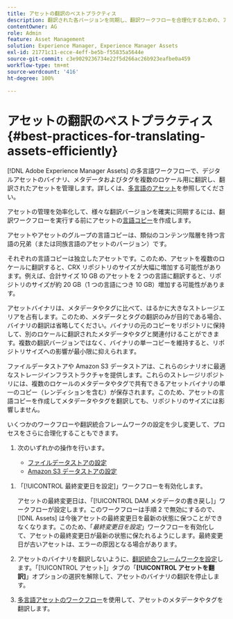 ```yaml
---
title: アセットの翻訳のベストプラクティス
description: 翻訳された各バージョンを同期し、翻訳ワークフローを合理化するための、アセットの効率的な管理に関するベストプラクティス。
contentOwner: AG
role: Admin
feature: Asset Management
solution: Experience Manager, Experience Manager Assets
exl-id: 21771c11-ecce-4eff-be5b-f55835a5644e
source-git-commit: c3e9029236734e22f5d266ac26b923eafbe0a459
workflow-type: tm+mt
source-wordcount: '416'
ht-degree: 100%

---
```


# アセットの翻訳のベストプラクティス {#best-practices-for-translating-assets-efficiently}

[!DNL Adobe Experience Manager Assets] の多言語ワークフローで、デジタルアセットのバイナリ、メタデータおよびタグを複数のロケール用に翻訳し、翻訳されたアセットを管理します。詳しくは、[多言語のアセット](multilingual-assets.md)を参照してください。

アセットの管理を効率化して、様々な翻訳バージョンを確実に同期するには、翻訳ワークフローを実行する前にアセットの[言語コピー](preparing-assets-for-translation.md)を作成します。

アセットやアセットのグループの言語コピーは、類似のコンテンツ階層を持つ言語の兄弟（または同族言語のアセットのバージョン）です。

それぞれの言語コピーは独立したアセットです。このため、アセットを複数のロケールに翻訳すると、CRX リポジトリのサイズが大幅に増加する可能性があります。例えば、合計サイズ 10 GB のアセットを 2 つの言語に翻訳すると、リポジトリのサイズが約 20 GB（1 つの言語につき 10 GB）増加する可能性があります。

アセットバイナリは、メタデータやタグに比べて、はるかに大きなストレージエリアを占有します。このため、メタデータとタグの翻訳のみが目的である場合、バイナリの翻訳は省略してください。バイナリの元のコピーをリポジトリに保持して、別のロケールに翻訳されたメタデータやタグと関連付けることができます。複数の翻訳バージョンではなく、バイナリの単一コピーを維持すると、リポジトリサイズへの影響が最小限に抑えられます。

ファイルデータストアや Amazon S3 データストアは、これらのシナリオに最適なストレージインフラストラクチャを提供します。これらのストレージリポジトリには、複数のロケールのメタデータやタグで共有できるアセットバイナリの単一のコピー（レンディションを含む）が保存されます。このため、アセットの言語コピーを作成してメタデータやタグを翻訳しても、リポジトリのサイズには影響しません。

いくつかのワークフローや翻訳統合フレームワークの設定を少し変更して、プロセスをさらに合理化することもできます。

1. 次のいずれかの操作を行います。

   * [ファイルデータストアの設定](/help/sites-deploying/data-store-config.md)
   * [Amazon S3 データストアの設定](/help/sites-deploying/data-store-config.md)

<!--
1. Disable the [DAM MetaData Write-back](/help/sites-administering/workflow-offloader.md#disable-offloading) workflow.

   As the name suggests, the [!UICONTROL DAM Metadata Writeback] workflow rewrites the metadata to the binary file. Because the metadata changes after translation, writing it back to the binary file generates a different binary for a language copy.

   >[!NOTE]
   >
   >Disabling the [!UICONTROL DAM MetaData Writeback] workflow turns off XMP metadata write-back on asset binaries. Consequently, future metadata changes are no longer be saved within the assets. Evaluate the consequences before disabling this workflow.
-->

1. 「[!UICONTROL 最終変更日を設定]」ワークフローを有効化します。

   アセットの最終変更日は、「[!UICONTROL DAM メタデータの書き戻し]」ワークフローが設定します。このワークフローは手順 2 で無効にするので、[!DNL Assets] は今後アセットの最終変更日を最新の状態に保つことができなくなります。このため、「*最終変更日を設定*」ワークフローを有効化して、アセットの最終変更日が最新の状態に保たれるようにします。最終変更日が古いアセットは、エラーの原因となる場合があります。

1. アセットのバイナリを翻訳しないように、[翻訳統合フレームワークを設定](/help/sites-administering/tc-tic.md)します。「[!UICONTROL アセット]」タブの「**[!UICONTROL アセットを翻訳]**」オプションの選択を解除して、アセットのバイナリの翻訳を停止します。
1. [多言語アセットのワークフロー](multilingual-assets.md)を使用して、アセットのメタデータやタグを翻訳します。
